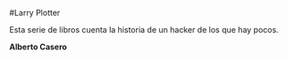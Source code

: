 #Larry Plotter

Esta serie de libros cuenta la historia de un hacker de los que hay pocos.

**Alberto Casero**